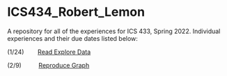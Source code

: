 # ICS434_Robert_Lemon
A repository for all of the experiences for ICS 433, Spring 2022. Individual experiences and their due dates listed below:

(1/24)
&nbsp;&nbsp;&nbsp;&nbsp;&nbsp;&nbsp;
[Read Explore Data](https://github.com/robert-lemon-uhm/ICS434_Robert_Lemon/blob/main/Module_2_Data_Wrangling_Foundations/experience-read-explore-data.ipynb)

(2/9)
&nbsp;&nbsp;&nbsp;&nbsp;&nbsp;&nbsp;&nbsp;&nbsp;
[Reproduce Graph](https://github.com/robert-lemon-uhm/ICS434_Robert_Lemon/blob/main/module_2/data_vis_experience.ipynb)
